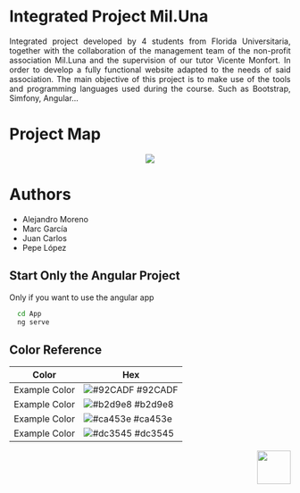 
 # Integrated Project Mil.Una

<p align="justify">Integrated project developed by 4 students from Florida Universitaria, together with the collaboration of the management team of the non-profit association Mil.Luna and the supervision of our tutor Vicente Monfort. In order to develop a fully functional website adapted to the needs of said association. The main objective of this project is to make use of the tools and programming languages ​​used during the course. Such as Bootstrap, Simfony, Angular...</p>

# Project Map

<p align="center"><img src="https://github.com/alexms2412/Mil.Una/blob/main/documentos/powdev/media/Mapa%20Mental.jpeg"></p>


# Authors

  - Alejandro Moreno
  - Marc García
  - Juan Carlos
  - Pepe López </p>


## Start Only the Angular Project

Only if you want to use the angular app

```bash
  cd App
  ng serve
```
    

## Color Reference

| Color             | Hex                                                                |
| ----------------- | ------------------------------------------------------------------ |
| Example Color | ![#92CADF](https://via.placeholder.com/10/92CADF?text=+) #92CADF |
| Example Color | ![#b2d9e8](https://via.placeholder.com/10/b2d9e8?text=+) #b2d9e8 |
| Example Color | ![#ca453e](https://via.placeholder.com/10/ca453e?text=+) #ca453e |
| Example Color | ![#dc3545](https://via.placeholder.com/10/dc3545?text=+) #dc3545 |



<p align="right">
 <img src="https://github.com/alexms2412/Mil.Una/blob/main/media/images/logo.jpeg" width="60"
     height="60"></p>
